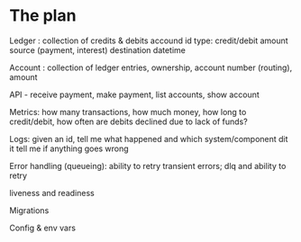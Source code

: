 # The plan
Ledger : collection of credits & debits
  accound id 
  type: credit/debit
  amount
  source (payment, interest)
  destination
  datetime

Account : collection of ledger entries, ownership, account number (routing), amount

API - receive payment, make payment, list accounts, show account

Metrics: how many transactions, how much money, how long to credit/debit, how often are debits declined
         due to lack of funds?

Logs: given an id, tell me what happened and which system/component dit it
      tell me if anything goes wrong

Error handling (queueing): ability to retry transient errors; dlq and ability to retry

liveness and readiness

Migrations

Config & env vars
